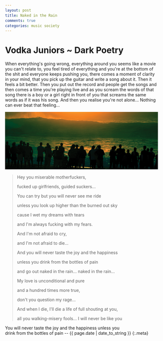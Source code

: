 ```yaml
---
layout: post
title: Naked in the Rain
comments: true
categories: music society
---
```


Vodka Juniors ~ Dark Poetry
===========================

When everything's going wrong,
everything around you seems like a movie you can't relate to,
you feel tired of everything
and you're at the bottom of the shit
and everyone keeps pushing you,
there comes a moment of clarity in your mind,
that you pick up the guitar
and write a song about it.
Then it feels a bit better.
Then you put out the record
and people get the songs
and then comes a time you're playing live
and as you scream the words of that song
there is a boy or a girl right in front of you
that screams the same words as if it was his song.
And then you realise you're not alone...
Nothing can ever beat that feeling...

[![dark poetry][img]][web]

  [img]: /files/images/darkpoetry.jpg "vadka juniors - dark poetry"
  [web]: http://www.vodkajuniors.com/

> Hey you miserable motherfuckers,
>
> fucked up girlfriends, guided suckers...
>
> You can try but you will never see me ride
>
> unless you look up higher than the burned out sky
>
> cause I wet my dreams with tears
>
> and I'm always fucking with my fears.
>
> And I'm not afraid to cry,
>
> and I'm not afraid to die...
>
> And you will never taste the joy and the happiness
>
> unless you drink from the bottles of pain
>
> and go out naked in the rain... naked in the rain...
>
> My love is unconditional and pure
>
> and a hundred times more true,
>
> don't you question my rage...
>
> And when I die, I'll die a life of full shouting at you,
>
> all you walking-misery fools... I will never be like you

You will never taste the joy and the happiness unless you
<br>drink from the bottles of pain -- {{ page.date | date_to_string }}
{:.meta}
